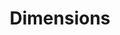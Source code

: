 ---
bigquery: https://console.cloud.google.com/bigquery?p=covid-19-dimensions-ai&page=table&d=data&t=publications
contributors: Digital Science, https://www.digital-science.com/
cost: Free for personal, non-commercial use.
description: Dimensions contains more than 100 million publications, ranging from
  articles published in scholarly journals, books and book chapters, to preprints
  and conference proceedings. All publications are contextualized with linked data
  sets, funding, publications, patents, clinical trials, and policy documents. You
  can also view associated categories, funders, institutions, and researcher profiles.
documentation: https://docs.dimensions.ai/bigquery/index.html
last_edit: Mon, 04 Apr 2022 19:04:00 GMT
location: https://www.dimensions.ai/products/free/
maintained_by: Digital Science, https://www.digital-science.com/
schema_fields: '[''journal_lists'', ''date_print'', ''assignee_countries'', ''funder_org_countries'',
  ''category_hrcs_hc'', ''conference'', ''funder_org'', ''category_sdg'', ''expiration_year'',
  ''cited_by_ids'', ''parent_id'', ''original_assignee'', ''research_org_city_names'',
  ''altmetrics'', ''date_imported_gbq'', ''legal_events'', ''end_date'', ''year'',
  ''established'', ''original_title'', ''category_icrp_cso'', ''category_hrcs_rac'',
  ''funder_org_state_codes'', ''research_org_cities'', ''kind'', ''open_access_categories_v2'',
  ''category_hra'', ''pmcid'', ''citation_string'', ''funding_cad'', ''funding_details'',
  ''research_org_state_codes'', ''funding_cny'', ''family_count'', ''funding_usd'',
  ''associated_grant_ids'', ''start_date'', ''start_year'', ''original_assignee_orgs'',
  ''proceedings_title'', ''assignee_orgs'', ''clinical_trial_ids'', ''category_bra'',
  ''ipcr'', ''linkout'', ''acronyms'', ''resulting_publication_ids'', ''acronym'',
  ''subtitles'', ''date_normal'', ''priority_date'', ''current_assignee_orgs'', ''eisbn'',
  ''family_id'', ''language'', ''book_series_title'', ''reference_ids'', ''pages'',
  ''volume'', ''filing_year'', ''funder_org_cities'', ''embargo_date'', ''publication_date'',
  ''inventor_names'', ''arxiv_id'', ''current_assignee'', ''date_online'', ''brief_title'',
  ''filing_date'', ''patent_ids'', ''category_rcdc'', ''acknowledgements'', ''repository_name'',
  ''license'', ''date_modified'', ''family_members_ids'', ''repository_id'', ''status'',
  ''created_date'', ''relationships'', ''jurisdiction'', ''associated_publication_doi'',
  ''investigators'', ''research_org_countries'', ''legal_status'', ''research_orgs'',
  ''date_inserted'', ''publication_year'', ''publisher'', ''research_org_state_names'',
  ''external_ids'', ''name'', ''filing_status'', ''phase'', ''active_years'', ''end_year'',
  ''doi'', ''concepts'', ''expiration_date'', ''open_access_categories'', ''registry'',
  ''funding_chf'', ''application_number'', ''wikipedia_url'', ''funding_aud'', ''id'',
  ''category_icrp_ct'', ''interventions'', ''issue'', ''funding_gbp'', ''description'',
  ''granted_date'', ''address'', ''title'', ''researcher_ids'', ''links'', ''foa_number'',
  ''abstract'', ''editors'', ''associated_publication_id'', ''granted_year'', ''associated_publication_arxiv_id'',
  ''associated_publication_pmid'', ''organisation_details'', ''funding_eur'', ''category_for'',
  ''funder_org_acronyms'', ''cpc'', ''labels'', ''priority_year'', ''funding_amount'',
  ''conditions'', ''mesh_terms'', ''funding_currency'', ''citations_count'', ''isbn'',
  ''current_assignee_countries'', ''original_assignee_countries'', ''metrics'', ''original_abstract'',
  ''gender'', ''pmid'', ''email_address'', ''type'', ''types'', ''publication_ids'',
  ''aliases'', ''repository_url'', ''authors'', ''grant_number'', ''funder_orgs'',
  ''funding_nzd'', ''research_org_country_names'', ''categories'', ''date'', ''journal'',
  ''category_uoa'', ''source_id'', ''mesh_headings'', ''funding_jpy'', ''funder_countries'',
  ''resulting_publication_doi'', ''book_title'', ''supporting_grant_ids'', ''citations'']'
shortname: dimensions
tags:
- scholarly literature
- patents
- funding
- clinical trials
- academic profiles
terms_of_use: 'Use of both the Dimensions COVID-19 dataset and full Dimensions dataset
  are subject to the Dimensions Terms of use: https://www.dimensions.ai/policies-terms-legal '
title: Dimensions
uuid: dcff88bd-fe6b-4fdb-8159-809bf9d7bc1c
---